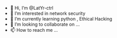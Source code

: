 - 👋 Hi, I’m @LatYr-ctrl
- 👀 I’m interested in network security
- 🌱 I’m currently learning python , Ethical Hacking
- 💞️ I’m looking to collaborate on ...
- 📫 How to reach me ...

<!---
LatYr-ctrl/LatYr-ctrl is a ✨ special ✨ repository because its `README.md` (this file) appears on your GitHub profile.
You can click the Preview link to take a look at your changes.
--->
